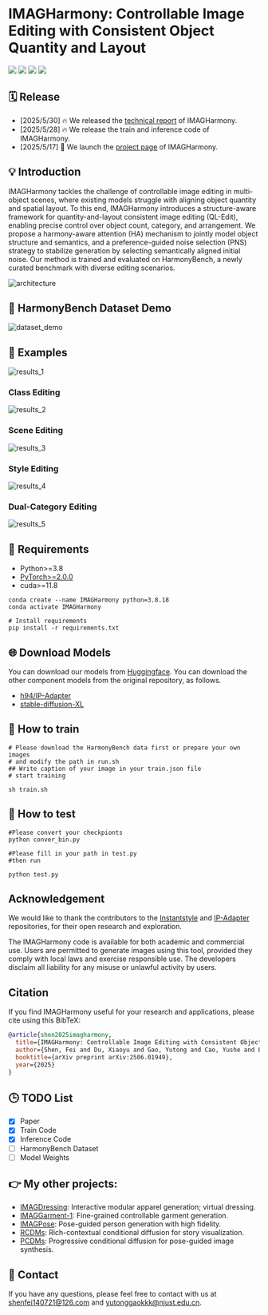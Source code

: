 # IMAGHarmony: Controllable Image Editing with Consistent Object Quantity and Layout



<a href='https://revive234.github.io/IMAGHarmony.github.io/'><img src='https://img.shields.io/badge/Project-Page-green'></a>
<a href='https://arxiv.org/pdf/2506.01949'><img src='https://img.shields.io/badge/Technique-Report-red'></a>
<a href='https://huggingface.co/kkkkggg/IMAGHarmony'><img src='https://img.shields.io/badge/%F0%9F%A4%97%20Hugging%20Face-Model-blue'></a>
<a href=''><img src='https://img.shields.io/badge/Dataset-HarmonyBench-orange'></a>



## 🗓️ Release
- [2025/5/30] 🔥 We released the [technical report](https://arxiv.org/pdf/2504.13176) of IMAGHarmony.
- [2025/5/28] 🔥 We release the train and inference code of IMAGHarmony.
- [2025/5/17] 🎉 We launch the [project page](https://revive234.github.io/IMAGHarmony.github.io/) of IMAGHarmony.








## 💡 Introduction
IMAGHarmony tackles the challenge of controllable image editing in multi-object scenes, where existing models struggle with aligning object quantity and spatial layout.
To this end, IMAGHarmony introduces a structure-aware framework for quantity-and-layout consistent image editing (QL-Edit), enabling precise control over object count, category, and arrangement.
We propose a harmony-aware attention (HA) mechanism to jointly model object structure and semantics, and a preference-guided noise selection (PNS) strategy to stabilize generation by selecting semantically aligned initial noise.
Our method is trained and evaluated on HarmonyBench, a newly curated benchmark with diverse editing scenarios.

![architecture](./assets/page1.png)

## 🚀 HarmonyBench Dataset Demo


![dataset_demo](./assets/bench.png)
## 🚀 Examples

![results_1](./assets/sotacomp.png)


### Class Editing
![results_2](./assets/class_editing.png)

### Scene Editing
![results_3](./assets/scene_editing.png)

### Style Editing
![results_4](./assets/style_editing.png)

### Dual-Category Editing
![results_5](./assets/page2.png)





## 🔧 Requirements

- Python>=3.8
- [PyTorch>=2.0.0](https://pytorch.org/)
- cuda>=11.8
```
conda create --name IMAGHarmony python=3.8.18
conda activate IMAGHarmony

# Install requirements
pip install -r requirements.txt
```
## 🌐 Download Models

You can download our models from [Huggingface](https://huggingface.co/kkkkggg/IMAGHarmony). You can download the other component models from the original repository, as follows.
- [h94/IP-Adapter](https://huggingface.co/h94/IP-Adapter)
- [stable-diffusion-XL](https://huggingface.co/stabilityai/stable-diffusion-xl-base-1.0)

## 🚀 How to train
```
# Please download the HarmonyBench data first or prepare your own images
# and modify the path in run.sh
## Write caption of your image in your train.json file 
# start training

sh train.sh
```
## 🚀 How to test
```
#Please convert your checkpionts
python conver_bin.py

#Please fill in your path in test.py
#then run

python test.py
```
## Acknowledgement
We would like to thank the contributors to the [Instantstyle](https://github.com/instantX-research/InstantStyle) and [IP-Adapter](https://github.com/tencent-ailab/IP-Adapter) repositories, for their open research and exploration.

The IMAGHarmony code is available for both academic and commercial use. Users are permitted to generate images using this tool, provided they comply with local laws and exercise responsible use. The developers disclaim all liability for any misuse or unlawful activity by users.
## Citation
If you find IMAGHarmony useful for your research and applications, please cite using this BibTeX:

```bibtex
@article{shen2025imagharmony,
  title={IMAGHarmony: Controllable Image Editing with Consistent Object Quantity and Layout },
  author={Shen, Fei and Du, Xiaoyu and Gao, Yutong and Cao, Yushe and Lei, Xing and Tang, Jinhui},
  booktitle={arXiv preprint arXiv:2506.01949},
  year={2025}
}
```

## 🕒 TODO List
- [x] Paper
- [x] Train Code
- [x] Inference Code
- [ ] HarmonyBench Dataset
- [ ] Model Weights

## 👉 **My other projects:**  
- [IMAGDressing](https://github.com/muzishen/IMAGDressing): Interactive modular apparel generation; virtual dressing.  
- [IMAGGarment-1](https://github.com/muzishen/IMAGGarment-1): Fine-grained controllable garment generation.   
- [IMAGPose](https://github.com/muzishen/IMAGPose): Pose-guided person generation with high fidelity.  
- [RCDMs](https://github.com/muzishen/RCDMs): Rich-contextual conditional diffusion for story visualization.  
- [PCDMs](https://github.com/tencent-ailab/PCDMs): Progressive conditional diffusion for pose-guided image synthesis.  

## 📨 Contact
If you have any questions, please feel free to contact with us at shenfei140721@126.com and yutonggaokkk@njust.edu.cn.
